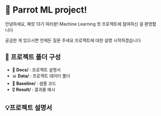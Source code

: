 # 🦜 Parrot ML project!

안녕하세요, 패럿 13기 여러분!
Machine Learning 첫 프로젝트에 참여하신 걸 환영합니다

궁금한 게 있으시면 언제든 질문 주세요
프로젝트에 대한 설명 시작하겠습니다

## 📂 프로젝트 폴더 구성
- 📄 **Docs/** : 프로젝트 설명서
- 📊 **Data/** : 프로젝트 데이터 폴더
- 📖 **Baseline/** : 샘플 코드
- 🎖️ **Result/** : 결과물 예시

## 💡프로젝트 설명서

